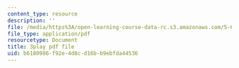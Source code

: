 ```yaml
---
content_type: resource
description: ''
file: /media/https%3A/open-learning-course-data-rc.s3.amazonaws.com/5-60-thermodynamics-kinetics-spring-2008/b6180986f92e4d8cd16bb9ebfda44536_DZ138JSpoxQ.pdf
file_type: application/pdf
resourcetype: Document
title: 3play pdf file
uid: b6180986-f92e-4d8c-d16b-b9ebfda44536
---
```

